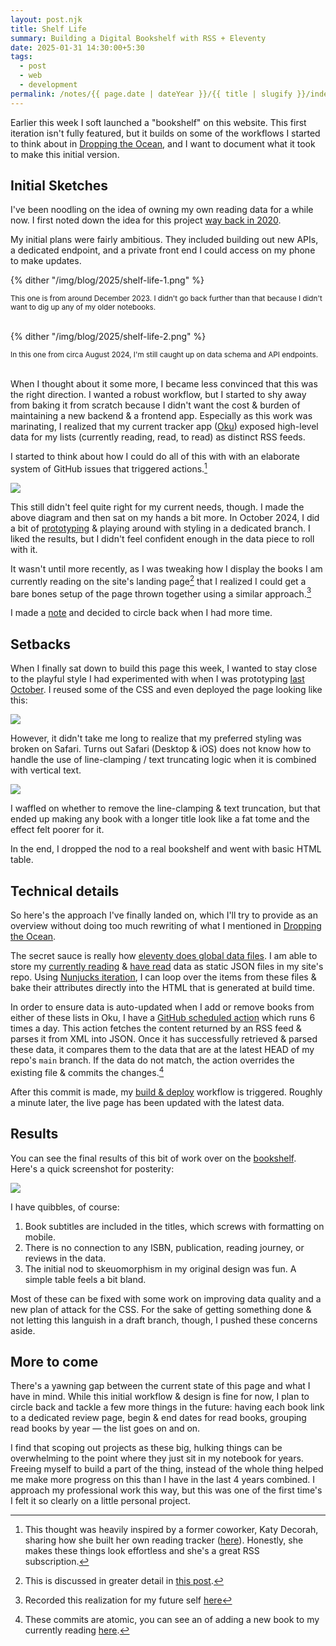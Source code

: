 ```yaml
---
layout: post.njk
title: Shelf Life
summary: Building a Digital Bookshelf with RSS + Eleventy
date: 2025-01-31 14:30:00+5:30
tags:
  - post
  - web
  - development
permalink: /notes/{{ page.date | dateYear }}/{{ title | slugify }}/index.html
---
```


Earlier this week I soft launched a "bookshelf" on this website. This first iteration isn't fully featured, but it builds on some of the workflows I started to think about in [Dropping the Ocean](/notes/2024/dropping-the-ocean/), and I want to document what it took to make this initial version.

## Initial Sketches

I've been noodling on the idea of owning my own reading data for a while now. I first noted down the idea for this project [way back in 2020](https://github.com/riastrad/cyberbspace/issues/30).

My initial plans were fairly ambitious. They included building out new APIs, a dedicated endpoint, and a private front end I could access on my phone to make updates.

{% dither "/img/blog/2025/shelf-life-1.png" %}
<div class="center-text"><small>This one is from around December 2023. I didn't go back further than that because I didn't want to dig up any of my older notebooks.</small></div><br />

{% dither "/img/blog/2025/shelf-life-2.png" %}
<div class="center-text"><small>In this one from circa August 2024, I'm still caught up on data schema and API endpoints.</small></div><br />

When I thought about it some more, I became less convinced that this was the right direction. I wanted a robust workflow, but I started to shy away from baking it from scratch because I didn't want the cost & burden of maintaining a new backend & a frontend app. Especially as this work was marinating, I realized that my current tracker app ([Oku](https://oku.club)) exposed high-level data for my lists (currently reading, read, to read) as distinct RSS feeds.

I started to think about how I could do all of this with with an elaborate system of GitHub issues that triggered actions.[^1]

<img class="blog-pic" src="/img/blog/2025/shelf-life-3.jpg" />
<br />

This still didn't feel quite right for my current needs, though. I made the above diagram and then sat on my hands a bit more. In October 2024, I did a bit of [prototyping](https://github.com/riastrad/cyberbspace/issues/30#issuecomment-2413063851) & playing around with styling in a dedicated branch. I liked the results, but I didn't feel confident enough in the data piece to roll with it.

It wasn't until more recently, as I was tweaking how I display the books I am currently reading on the site's landing page[^2] that I realized I could get a bare bones setup of the page thrown together using a similar approach.[^3]

I made a [note](https://github.com/riastrad/cyberbspace/issues/30#issuecomment-2200470034) and decided to circle back when I had more time.

## Setbacks

When I finally sat down to build this page this week, I wanted to stay close to the playful style I had experimented with when I was prototyping [last October](https://github.com/riastrad/cyberbspace/issues/30#issuecomment-2413063851). I reused some of the CSS and even deployed the page looking like this:

<img class="blog-pic" src="/img/blog/2025/shelf-life-4.png" />
<br />

However, it didn't take me long to realize that my preferred styling was broken on Safari. Turns out Safari (Desktop & iOS) does not know how to handle the use of line-clamping / text truncating logic when it is combined with vertical text.

<img class="blog-pic" src="/img/blog/2025/shelf-life-5.png" />
<br />

I waffled on whether to remove the line-clamping & text truncation, but that ended up making any book with a longer title look like a fat tome and the effect felt poorer for it.

In the end, I dropped the nod to a real bookshelf and went with basic HTML table.

## Technical details

So here's the approach I've finally landed on, which I'll try to provide as an overview without doing too much rewriting of what I mentioned in [Dropping the Ocean](/notes/2024/dropping-the-ocean/).

The secret sauce is really how [eleventy does global data files](https://www.11ty.dev/docs/data-global/). I am able to store my [currently reading](https://github.com/riastrad/cyberbspace/blob/main/_data/books/reading.json) & [have read](https://github.com/riastrad/cyberbspace/blob/main/_data/books/have_read.json) data as static JSON files in my site's repo. Using [Nunjucks iteration](https://mozilla.github.io/nunjucks/templating.html#for), I can loop over the items from these files & bake their attributes directly into the HTML that is generated at build time.

In order to ensure data is auto-updated when I add or remove books from either of these lists in Oku, I have a [GitHub scheduled action](https://docs.github.com/en/actions/writing-workflows/choosing-when-your-workflow-runs/events-that-trigger-workflows#schedule) which runs 6 times a day. This action fetches the content returned by an RSS feed & parses it from XML into JSON. Once it has successfully retrieved & parsed these data, it compares them to the data that are at the latest HEAD of my repo's `main` branch. If the data do not match, the action overrides the existing file & commits the changes.[^4]

After this commit is made, my [build & deploy](https://github.com/riastrad/cyberbspace/blob/main/.github/workflows/neocities-deployment.yml) workflow is triggered. Roughly a minute later, the live page has been updated with the latest data.

## Results

You can see the final results of this bit of work over on the [bookshelf](https://cyberb.space/shelf). Here's a quick screenshot for posterity:

<img class="blog-pic" src="/img/blog/2025/shelf-life-6.png" />
<br />

I have quibbles, of course:
1. Book subtitles are included in the titles, which screws with formatting on mobile.
2. There is no connection to any ISBN, publication, reading journey, or reviews in the data.
3. The initial nod to skeuomorphism in my original design was fun. A simple table feels a bit bland.

Most of these can be fixed with some work on improving data quality and a new plan of attack for the CSS. For the sake of getting something done & not letting this languish in a draft branch, though, I pushed these concerns aside.

## More to come

There's a yawning gap between the current state of this page and what I have in mind. While this initial workflow & design is fine for now, I plan to circle back and tackle a few more things in the future: having each book link to a dedicated review page, begin & end dates for read books, grouping read books by year — the list goes on and on.

I find that scoping out projects as these big, hulking things can be overwhelming to the point where they just sit in my notebook for years. Freeing myself to build a part of the thing, instead of the whole thing helped me make more progress on this than I have in the last 4 years combined. I approach my professional work this way, but this was one of the first time's I felt it so clearly on a little personal project.


[^1]: This thought was heavily inspired by a former coworker, Katy Decorah, sharing how she built her own reading tracker ([here](https://katydecorah.com/code/now-reading-feature/)). Honestly, she makes these things look effortless and she's a great RSS subscription.
[^2]: This is discussed in greater detail in [this post](/notes/2024/dropping-the-ocean/).
[^3]: Recorded this realization for my future self [here](https://github.com/riastrad/cyberbspace/issues/30#issuecomment-2487688255)
[^4]: These commits are atomic, you can see an of adding a new book to my currently reading [here](https://github.com/riastrad/cyberbspace/commit/c7b824974e35fed2bed9ba376461746430774a12).

